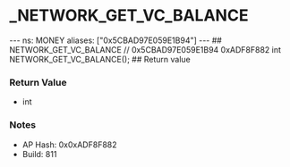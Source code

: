 # _NETWORK_GET_VC_BALANCE

--- ns: MONEY aliases: ["0x5CBAD97E059E1B94"] --- ## NETWORK_GET_VC_BALANCE  // 0x5CBAD97E059E1B94 0xADF8F882 int NETWORK_GET_VC_BALANCE();   ## Return value

### Return Value
* int

### Notes
* AP Hash: 0x0xADF8F882
* Build: 811

